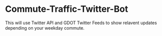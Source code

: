 # Commute-Traffic-Twitter-Bot
This will use Twitter API and  GDOT Twitter Feeds to show relavent updates depending on your weekday commute. 
